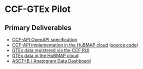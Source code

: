 # CCF-GTEx Pilot

## Primary Deliverables

* [CCF-API OpenAPI specification](https://ccf-api.herokuapp.com/ccf-api-spec.yaml)
* [CCF-API implementation in the HuBMAP cloud](https://ccf-api.herokuapp.com) ([source code](https://github.com/hubmapconsortium/ccf-ui))
* [GTEx data registered via the CCF RUI](https://hubmapconsortium.github.io/ccf-gtex-pilot/ccf-eui.html)
* [GTEx data in the HuBMAP cloud](https://portal.hubmapconsortium.org/ccf-eui)
* [ASCT+B / Anatogram Data Dashboard](https://hubmapconsortium.github.io/ccf-gtex-pilot/dashboard.html)
